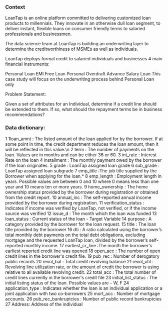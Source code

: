 ### Context

LoanTap is an online platform committed to delivering customized loan products to millennials. They innovate in an otherwise dull loan segment, to deliver instant, flexible loans on consumer friendly terms to salaried professionals and businessmen.

The data science team at LoanTap is building an underwriting layer to determine the creditworthiness of MSMEs as well as individuals.

LoanTap deploys formal credit to salaried individuals and businesses 4 main financial instruments:

Personal Loan
EMI Free Loan
Personal Overdraft
Advance Salary Loan
This case study will focus on the underwriting process behind Personal Loan only

Problem Statement:

Given a set of attributes for an Individual, determine if a credit line should be extended to them. If so, what should the repayment terms be in business recommendations?

### Data dictionary:

1	1loan_amnt : The listed amount of the loan applied for by the borrower. If at some point in time, the credit department reduces the loan amount, then it will be reflected in this value.\n
2	term : The number of payments on the loan. Values are in months and can be either 36 or 60.
3	int_rate : Interest Rate on the loan
4	installment : The monthly payment owed by the borrower if the loan originates.
5	grade : LoanTap assigned loan grade
6	sub_grade : LoanTap assigned loan subgrade
7	emp_title :The job title supplied by the Borrower when applying for the loan.*
8	emp_length : Employment length in years. Possible values are between 0 and 10 where 0 means less than one year and 10 means ten or more years.
9	home_ownership : The home ownership status provided by the borrower during registration or obtained from the credit report.
10	annual_inc : The self-reported annual income provided by the borrower during registration.
11	verification_status : Indicates if income was verified by LoanTap, not verified, or if the income source was verified
12	issue_d : The month which the loan was funded
13	loan_status : Current status of the loan - Target Variable
14	purpose : A category provided by the borrower for the loan request.
15	title : The loan title provided by the borrower
16	dti : A ratio calculated using the borrower’s total monthly debt payments on the total debt obligations, excluding mortgage and the requested LoanTap loan, divided by the borrower’s self-reported monthly income.
17	earliest_cr_line :The month the borrower's earliest reported credit line was opened
18	open_acc : The number of open credit lines in the borrower's credit file.
19	pub_rec : Number of derogatory public records
20	revol_bal : Total credit revolving balance
21	revol_util : Revolving line utilization rate, or the amount of credit the borrower is using relative to all available revolving credit.
22	total_acc : The total number of credit lines currently in the borrower's credit file
23	initial_list_status : The initial listing status of the loan. Possible values are – W, F
24	application_type : Indicates whether the loan is an individual application or a joint application with two co-borrowers
25	mort_acc : Number of mortgage accounts.
26	pub_rec_bankruptcies : Number of public record bankruptcies
27	Address: Address of the individual
